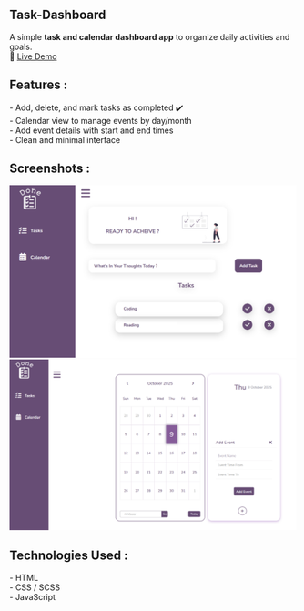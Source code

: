 <h2 style=" text-align=center";> Task-Dashboard</h2>


A simple **task and calendar dashboard app** to organize daily activities and goals.  
📌 [Live Demo](https://ghaliah1.github.io/Task-Dashboard/)  

<h2 style=" text-align=center";> Features :</h2>
- Add, delete, and mark tasks as completed ✔️  <br>
- Calendar view to manage events by day/month  <br>
- Add event details with start and end times <br>
- Clean and minimal interface <br>


 <h2 style=" text-align=center";> Screenshots : </h2>

 <img src="imgs/Screenshot1.png">  <br>
 <img src="imgs/Screenshot2.png"> 

 <h2 style=" text-align=center";>Technologies Used : </h2>
- HTML  <br>
- CSS / SCSS  <br>
- JavaScript  <br>
